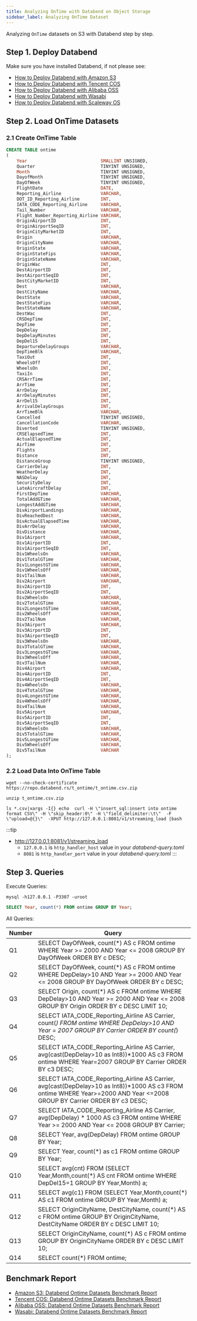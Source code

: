 ```yaml
---
title: Analyzing OnTime with Databend on Object Storage
sidebar_label: Analyzing OnTime Dataset
---
```


Analyzing `OnTime` datasets on S3 with Databend step by step.

## Step 1. Deploy Databend

Make sure you have installed Databend, if not please see:

* [How to Deploy Databend with Amazon S3](../10-deploy/01-s3.md)
* [How to Deploy Databend with Tencent COS](../10-deploy/02-cos.md)
* [How to Deploy Databend with Alibaba OSS](../10-deploy/03-oss.md)
* [How to Deploy Databend with Wasabi](../10-deploy/05-wasabi.md)
* [How to Deploy Databend with Scaleway OS](../10-deploy/06-scw.md)

## Step 2. Load OnTime Datasets

### 2.1 Create OnTime Table

```sql
CREATE TABLE ontime
(
    Year                            SMALLINT UNSIGNED,
    Quarter                         TINYINT UNSIGNED,
    Month                           TINYINT UNSIGNED,
    DayofMonth                      TINYINT UNSIGNED,
    DayOfWeek                       TINYINT UNSIGNED,
    FlightDate                      DATE,
    Reporting_Airline               VARCHAR,
    DOT_ID_Reporting_Airline        INT,
    IATA_CODE_Reporting_Airline     VARCHAR,
    Tail_Number                     VARCHAR,
    Flight_Number_Reporting_Airline VARCHAR,
    OriginAirportID                 INT,
    OriginAirportSeqID              INT,
    OriginCityMarketID              INT,
    Origin                          VARCHAR,
    OriginCityName                  VARCHAR,
    OriginState                     VARCHAR,
    OriginStateFips                 VARCHAR,
    OriginStateName                 VARCHAR,
    OriginWac                       INT,
    DestAirportID                   INT,
    DestAirportSeqID                INT,
    DestCityMarketID                INT,
    Dest                            VARCHAR,
    DestCityName                    VARCHAR,
    DestState                       VARCHAR,
    DestStateFips                   VARCHAR,
    DestStateName                   VARCHAR,
    DestWac                         INT,
    CRSDepTime                      INT,
    DepTime                         INT,
    DepDelay                        INT,
    DepDelayMinutes                 INT,
    DepDel15                        INT,
    DepartureDelayGroups            VARCHAR,
    DepTimeBlk                      VARCHAR,
    TaxiOut                         INT,
    WheelsOff                       INT,
    WheelsOn                        INT,
    TaxiIn                          INT,
    CRSArrTime                      INT,
    ArrTime                         INT,
    ArrDelay                        INT,
    ArrDelayMinutes                 INT,
    ArrDel15                        INT,
    ArrivalDelayGroups              INT,
    ArrTimeBlk                      VARCHAR,
    Cancelled                       TINYINT UNSIGNED,
    CancellationCode                VARCHAR,
    Diverted                        TINYINT UNSIGNED,
    CRSElapsedTime                  INT,
    ActualElapsedTime               INT,
    AirTime                         INT,
    Flights                         INT,
    Distance                        INT,
    DistanceGroup                   TINYINT UNSIGNED,
    CarrierDelay                    INT,
    WeatherDelay                    INT,
    NASDelay                        INT,
    SecurityDelay                   INT,
    LateAircraftDelay               INT,
    FirstDepTime                    VARCHAR,
    TotalAddGTime                   VARCHAR,
    LongestAddGTime                 VARCHAR,
    DivAirportLandings              VARCHAR,
    DivReachedDest                  VARCHAR,
    DivActualElapsedTime            VARCHAR,
    DivArrDelay                     VARCHAR,
    DivDistance                     VARCHAR,
    Div1Airport                     VARCHAR,
    Div1AirportID                   INT,
    Div1AirportSeqID                INT,
    Div1WheelsOn                    VARCHAR,
    Div1TotalGTime                  VARCHAR,
    Div1LongestGTime                VARCHAR,
    Div1WheelsOff                   VARCHAR,
    Div1TailNum                     VARCHAR,
    Div2Airport                     VARCHAR,
    Div2AirportID                   INT,
    Div2AirportSeqID                INT,
    Div2WheelsOn                    VARCHAR,
    Div2TotalGTime                  VARCHAR,
    Div2LongestGTime                VARCHAR,
    Div2WheelsOff                   VARCHAR,
    Div2TailNum                     VARCHAR,
    Div3Airport                     VARCHAR,
    Div3AirportID                   INT,
    Div3AirportSeqID                INT,
    Div3WheelsOn                    VARCHAR,
    Div3TotalGTime                  VARCHAR,
    Div3LongestGTime                VARCHAR,
    Div3WheelsOff                   VARCHAR,
    Div3TailNum                     VARCHAR,
    Div4Airport                     VARCHAR,
    Div4AirportID                   INT,
    Div4AirportSeqID                INT,
    Div4WheelsOn                    VARCHAR,
    Div4TotalGTime                  VARCHAR,
    Div4LongestGTime                VARCHAR,
    Div4WheelsOff                   VARCHAR,
    Div4TailNum                     VARCHAR,
    Div5Airport                     VARCHAR,
    Div5AirportID                   INT,
    Div5AirportSeqID                INT,
    Div5WheelsOn                    VARCHAR,
    Div5TotalGTime                  VARCHAR,
    Div5LongestGTime                VARCHAR,
    Div5WheelsOff                   VARCHAR,
    Div5TailNum                     VARCHAR
);
```

### 2.2 Load Data Into OnTime Table

```shell title='t_ontime.csv.zip'
wget --no-check-certificate https://repo.databend.rs/t_ontime/t_ontime.csv.zip
```

```shell title='Unzip'
unzip t_ontime.csv.zip
```

```shell title='Load CSV files into Databend'
ls *.csv|xargs -I{} echo  curl -H \"insert_sql:insert into ontime format CSV\" -H \"skip_header:0\" -H \"field_delimiter:\t\"  -F  \"upload=@{}\"  -XPUT http://127.0.0.1:8081/v1/streaming_load |bash
```

:::tip

* http://127.0.0.1:8081/v1/streaming_load
    * `127.0.0.1` is `http_handler_host` value in your *databend-query.toml*
    * `8081` is `http_handler_port` value in your *databend-query.toml*
:::

## Step 3. Queries

Execute Queries:

```shell
mysql -h127.0.0.1 -P3307 -uroot
```
```sql
SELECT Year, count(*) FROM ontime GROUP BY Year;
```

All Queries:

| Number      | Query |
| ----------- | ----------- |
| Q1   |SELECT DayOfWeek, count(*) AS c FROM ontime WHERE Year >= 2000 AND Year <= 2008 GROUP BY DayOfWeek ORDER BY c DESC;       |
| Q2   |SELECT DayOfWeek, count(*) AS c FROM ontime WHERE DepDelay>10 AND Year >= 2000 AND Year <= 2008 GROUP BY DayOfWeek ORDER BY c DESC;    |
| Q3   |SELECT Origin, count(*) AS c FROM ontime WHERE DepDelay>10 AND Year >= 2000 AND Year <= 2008 GROUP BY Origin ORDER BY c DESC LIMIT 10;   |
| Q4   |SELECT IATA_CODE_Reporting_Airline AS Carrier, count(*) FROM ontime WHERE DepDelay>10 AND Year = 2007 GROUP BY Carrier ORDER BY count(*) DESC;      |
| Q5   |SELECT IATA_CODE_Reporting_Airline AS Carrier, avg(cast(DepDelay>10 as Int8))*1000 AS c3 FROM ontime WHERE Year=2007 GROUP BY Carrier ORDER BY c3 DESC;|
| Q6   |SELECT IATA_CODE_Reporting_Airline AS Carrier, avg(cast(DepDelay>10 as Int8))*1000 AS c3 FROM ontime WHERE Year>=2000 AND Year <=2008 GROUP BY Carrier ORDER BY c3 DESC;|
| Q7   |SELECT IATA_CODE_Reporting_Airline AS Carrier, avg(DepDelay) * 1000 AS c3 FROM ontime WHERE Year >= 2000 AND Year <= 2008 GROUP BY Carrier; |
| Q8   |SELECT Year, avg(DepDelay) FROM ontime GROUP BY Year;      |
| Q9   |SELECT Year, count(*) as c1 FROM ontime GROUP BY Year;      |
| Q10  |SELECT avg(cnt) FROM (SELECT Year,Month,count(*) AS cnt FROM ontime WHERE DepDel15=1 GROUP BY Year,Month) a;      |
| Q11  |SELECT avg(c1) FROM (SELECT Year,Month,count(*) AS c1 FROM ontime GROUP BY Year,Month) a;      |
| Q12  |SELECT OriginCityName, DestCityName, count(*) AS c FROM ontime GROUP BY OriginCityName, DestCityName ORDER BY c DESC LIMIT 10;     |
| Q13  |SELECT OriginCityName, count(*) AS c FROM ontime GROUP BY OriginCityName ORDER BY c DESC LIMIT 10;      |
| Q14  |SELECT count(*) FROM ontime;     |


## Benchmark Report

* [Amazon S3: Databend Ontime Datasets Benchmark Report](../70-performance/01-ec2-s3-performance.md)
* [Tencent COS: Databend Ontime Datasets Benchmark Report](../70-performance/02-cvm-cos-performance.md)
* [Alibaba OSS: Databend Ontime Datasets Benchmark Report](../70-performance/03-ecs-oss-performance.md)
* [Wasabi: Databend Ontime Datasets Benchmark Report](../70-performance/04-ec2-wasabi-performance.md)
